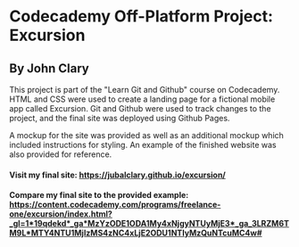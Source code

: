 # Codecademy Off-Platform Project: Excursion
## By John Clary

This project is part of the "Learn Git and Github" course on Codecademy. HTML and CSS were used to create a landing page for a fictional mobile app called Excursion. Git and Github were used to track changes to the project, and the final site was deployed using Github Pages.

A mockup for the site was provided as well as an additional mockup which included instructions for styling. An example of the finished website was also provided for reference. 

#### Visit my final site: https://jubalclary.github.io/excursion/

#### Compare my final site to the provided example: https://content.codecademy.com/programs/freelance-one/excursion/index.html?_gl=1*19qdekd*_ga*MzYzODE1ODA1My4xNjgyNTUyMjE3*_ga_3LRZM6TM9L*MTY4NTU1MjIzMS4zNC4xLjE2ODU1NTIyMzQuNTcuMC4w#